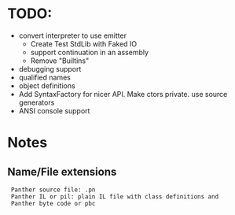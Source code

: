 # TODO:

- convert interpreter to use emitter
    - Create Test StdLib with Faked IO
    - support continuation in an assembly
    - Remove "Builtins"
- debugging support
- qualified names
- object definitions
- Add SyntaxFactory for nicer API. Make ctors private. use source generators
- ANSI console support

# Notes

## Name/File extensions

     Panther source file: .pn
     Panther IL or pil: plain IL file with class definitions and
     Panther byte code or pbc
